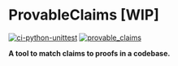 # ProvableClaims [WIP]
[![ci-python-unittest](https://github.com/CapyRobot/ProvableClaims/actions/workflows/py_unittest.yml/badge.svg)](https://github.com/CapyRobot/ProvableClaims/actions/workflows/py_unittest.yml)
[![provable_claims](https://github.com/CapyRobot/ProvableClaims/actions/workflows/provable_claims.yml/badge.svg)](https://github.com/CapyRobot/ProvableClaims/actions/workflows/provable_claims.yml)

**A tool to match claims to proofs in a codebase.**
